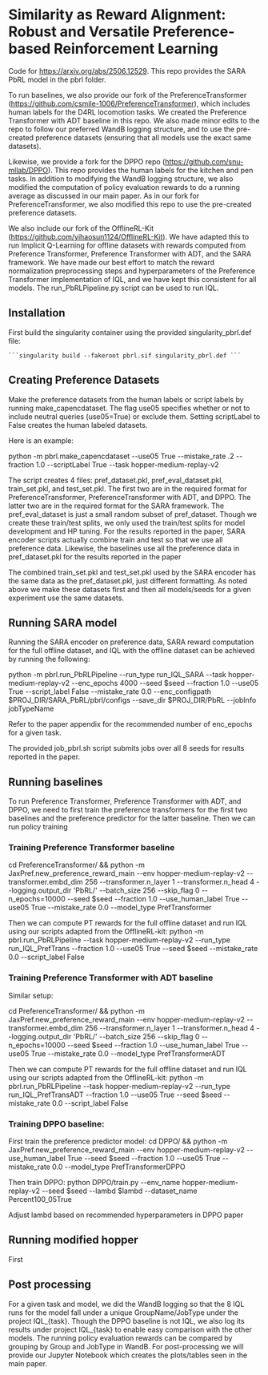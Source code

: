 # Similarity as Reward Alignment: Robust and Versatile Preference-based Reinforcement Learning

Code for https://arxiv.org/abs/2506.12529. This repo provides the SARA PbRL model in the pbrl folder. 

To run baselines, we also provide our fork of the PreferenceTransformer (https://github.com/csmile-1006/PreferenceTransformer), which includes human labels for the D4RL locomotion tasks. We created the Preference Transformer with ADT baseline in this repo. We also made minor edits to the repo to follow our preferred WandB logging structure, and to use the pre-created preference datasets (ensuring that all models use the exact same datasets).

Likewise, we provide a fork for the DPPO repo (https://github.com/snu-mllab/DPPO). This repo provides the human labels for the kitchen and pen tasks. In addition to modifying the WandB logging structure, we also modified the computation of policy evaluation rewards to do a running average as discussed in our main paper. As in our fork for PreferenceTransformer, we also modified this repo to use the pre-created preference datasets.

We also include our fork of the OfflineRL-Kit (https://github.com/yihaosun1124/OfflineRL-Kit). We have adapted this to run Implicit Q-Learning for offline datasets with rewards computed from Preference Transformer, Preference Transformer with ADT, and the SARA framework. We have made our best effort to match the reward normalization preprocessing steps and hyperparameters of the Preference Transformer implementation of IQL, and we have kept this consistent for all models. The run_PbRLPipeline.py script can be used to run IQL.

## Installation

First build the singularity container using the provided singularity_pbrl.def file:

<pre><code>```singularity build --fakeroot pbrl.sif singularity_pbrl.def ```</code></pre>

## Creating Preference Datasets 

Make the preference datasets from the human labels or script labels by running make_capencdataset. The flag use05 specifies whether or not to include neutral queries (use05=True) or exclude them. Setting scriptLabel to False creates the human labeled datasets. 

Here is an example:

python -m pbrl.make_capencdataset --use05 True --mistake_rate .2 --fraction 1.0 --scriptLabel True --task hopper-medium-replay-v2

The script creates 4 files: pref_dataset.pkl, pref_eval_dataset.pkl, train_set.pkl, and test_set.pkl. The first two are in the required format for PreferenceTransformer, PreferenceTransformer with ADT, and DPPO. The latter two are in the required format for the SARA framework. The pref_eval_dataset is just a small random subset of pref_dataset. Though we create these train/test splits, we only used the train/test splits for model development and HP tuning. For the results reported in the paper, SARA encoder scripts actually combine train and test so that we use all preference data. Likewise, the baselines use all the preference data in pref_dataset.pkl for the results reported in the paper

The combined train_set.pkl and test_set.pkl used by the SARA encoder has the same data as the pref_dataset.pkl, just different formatting.  As noted above we make these datasets first and then all models/seeds for a given experiment use the same datasets. 

## Running SARA model 

Running the SARA encoder on preference data, SARA reward computation for the full offline dataset, and IQL with the offline dataset can be achieved by running the following:

python -m pbrl.run_PbRLPipeline --run_type run_IQL_SARA --task hopper-medium-replay-v2 --enc_epochs 4000 --seed $seed --fraction 1.0 --use05 True --script_label False --mistake_rate 0.0 --enc_configpath $PROJ_DIR/SARA_PbRL/pbrl/configs --save_dir $PROJ_DIR/PbRL --jobInfo jobTypeName

Refer to the paper appendix for the recommended number of enc_epochs for a given task. 

The provided job_pbrl.sh script submits jobs over all 8 seeds for results reported in the paper. 

## Running baselines 

To run Preference Transformer, Preference Transformer with ADT, and DPPO, we need to first train the preference transformers for the first two baselines and the preference predictor for the latter baseline. Then we can run policy training

### Training Preference Transformer baseline

cd PreferenceTransformer/ && python -m JaxPref.new_preference_reward_main  --env hopper-medium-replay-v2 --transformer.embd_dim 256 --transformer.n_layer 1 --transformer.n_head 4 --logging.output_dir 'PbRL/' --batch_size 256 --skip_flag 0 --n_epochs=10000 --seed $seed --fraction 1.0 --use_human_label True --use05 True --mistake_rate 0.0 --model_type PrefTransformer

Then we can compute PT rewards for the full offline dataset and run IQL using our scripts adapted from the OfflineRL-kit:
python -m pbrl.run_PbRLPipeline --task hopper-medium-replay-v2 --run_type run_IQL_PrefTrans --fraction 1.0 --use05 True --seed $seed --mistake_rate 0.0 --script_label False

### Training Preference Transformer with ADT baseline

Similar setup:

cd PreferenceTransformer/ && python -m JaxPref.new_preference_reward_main  --env hopper-medium-replay-v2 --transformer.embd_dim 256 --transformer.n_layer 1 --transformer.n_head 4 --logging.output_dir 'PbRL/' --batch_size 256 --skip_flag 0 --n_epochs=10000 --seed $seed --fraction 1.0 --use_human_label True --use05 True --mistake_rate 0.0 --model_type PrefTransformerADT

Then we can compute PT rewards for the full offline dataset and run IQL using our scripts adapted from the OfflineRL-kit:
python -m pbrl.run_PbRLPipeline --task hopper-medium-replay-v2 --run_type run_IQL_PrefTransADT --fraction 1.0 --use05 True --seed $seed --mistake_rate 0.0 --script_label False

### Training DPPO baseline:

First train the preference predictor model:
cd DPPO/ && python -m JaxPref.new_preference_reward_main --env hopper-medium-replay-v2 --use_human_label True --seed $seed --fraction 1.0 --use05 True --mistake_rate 0.0 --model_type PrefTransformerDPPO

Then train DPPO:
python DPPO/train.py --env_name hopper-medium-replay-v2 --seed $seed --lambd $lambd --dataset_name Percent100_05True

Adjust lambd based on recommended hyperparameters in DPPO paper

## Running modified hopper  

First 

## Post processing

For a given task and model, we did the WandB logging so that the 8 IQL runs for the model fall under a unique GroupName/JobType under the project IQL_{task}. Though the DPPO baseline is not IQL, we also log its results under project IQL_{task} to enable easy comparison with the other models. The running policy evaluation rewards can be compared by grouping by Group and JobType in WandB. For post-processing we will provide our Jupyter Notebook which creates the plots/tables seen in the main paper. 

